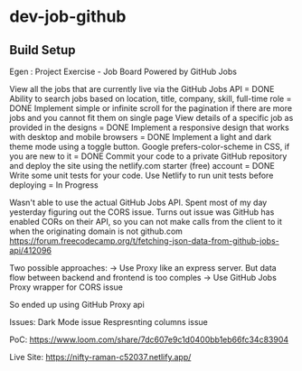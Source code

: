 # dev-job-github

## Build Setup

Egen : Project Exercise - Job Board Powered by GitHub Jobs

View all the jobs that are currently live via the GitHub Jobs API = DONE
Ability to search jobs based on location, title, company, skill, full-time role = DONE
Implement simple or infinite scroll for the pagination if there are more jobs and you cannot fit them on single page
View details of a specific job as provided in the designs = DONE
Implement a responsive design that works with desktop and mobile browsers = DONE
Implement a light and dark theme mode using a toggle button. Google prefers-color-scheme in CSS, if you are new to it = DONE
Commit your code to a private GitHub repository and deploy the site using the netlify.com starter (free) account = DONE
Write some unit tests for your code. Use Netlify to run unit tests before deploying = In Progress

Wasn't able to use the actual GitHub Jobs API. Spent most of my day yesterday figuring out 
the CORS issue. Turns out issue was GitHub has enabled CORs on their API, so you can not make calls from the client to it 
when the originating domain is not github.com 
https://forum.freecodecamp.org/t/fetching-json-data-from-github-jobs-api/412096

Two possible approaches: 
-> Use Proxy like an express server. But data flow between backend and frontend is too comples
-> Use GitHub Jobs Proxy wrapper for CORS issue

So ended up using GitHub Proxy api

Issues:
Dark Mode issue
Respresnting columns issue

PoC:
https://www.loom.com/share/7dc607e9c1d0400bb1eb66fc34c83904

Live Site:
https://nifty-raman-c52037.netlify.app/
